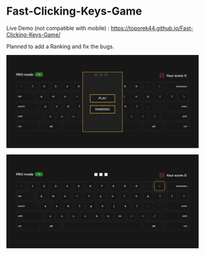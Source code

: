 # Fast-Clicking-Keys-Game

Live Demo (not compatible with mobile) :  https://toporek44.github.io/Fast-Clicking-Keys-Game/

Planned to add a Ranking and fix the bugs.

![menu](/previewImg/menu.PNG)

![gameplay](/previewImg/gameplay.PNG)

